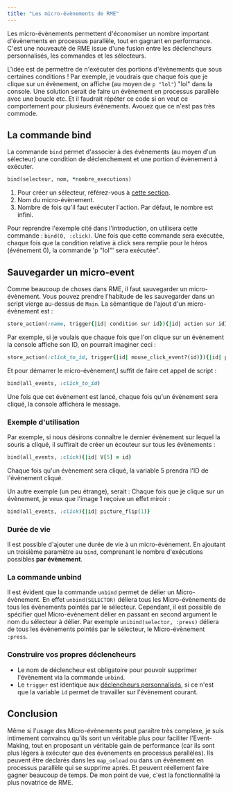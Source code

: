 ```yaml
---
title: "Les micro-évènements de RME"
---
```


Les micro-évènements permettent d'économiser un nombre important d'évènements en processus parallèle, tout en gagnant en performance. C'est une nouveauté de RME issue d'une fusion entre les déclencheurs personnalisés, les commandes et les sélecteurs.

L'idée est de permettre de n'exécuter des portions d'évènements que sous certaines conditions ! Par exemple, je voudrais que chaque fois que je clique sur un évènement, on affiche (au moyen de `p "lol"`) "lol" dans la console. Une solution serait de faire un évènement en processus parallèle avec une boucle etc. Et il faudrait répéter ce code si on veut ce comportement pour plusieurs évènements. Avouez que ce n'est pas très commode.

## La commande bind

La commande `bind` permet d'associer à des évènements (au moyen d'un sélecteur) une condition de déclenchement et une portion d'évènement à exécuter.

```ruby
bind(selecteur, nom, *nombre_executions)
```

1. Pour créer un sélecteur, référez-vous à [cette section]().
2. Nom du micro-évènement.
3. Nombre de fois qu'il faut exécuter l'action. Par défaut, le nombre est infini.

Pour reprendre l'exemple cité dans l'introduction, on utilisera cette commande : `bind(0, :click)`. Une fois que cette commande sera exécutée, chaque fois que la condition relative à click sera remplie pour le héros (événement 0), la commande 'p "lol"' sera exécutée".

## Sauvegarder un micro-event

Comme beaucoup de choses dans RME, il faut sauvegarder un micro-évènement. Vous pouvez prendre l'habitude de les sauvegarder dans un script vierge au-dessus de `Main`. La sémantique de l'ajout d'un micro-évènement est :

```ruby
store_action(:name, trigger{|id| condition sur id}){|id| action sur id}
```

Par exemple, si je voulais que chaque fois que l'on clique sur un évènement la console affiche son ID, on pourrait imaginer ceci :

```ruby
store_action(:click_to_id, trigger{|id| mouse_click_event?(id)}){|id| p "Oh, l'évènement #{id} a été cliqué !"}
```

Et pour démarrer le micro-évènement,l suffit de faire cet appel de script :

```ruby
bind(all_events, :click_to_id)
```

Une fois que cet évènement est lancé, chaque fois qu'un évènement sera cliqué, la console affichera le message.

### Exemple d'utilisation

Par exemple, si nous désirons connaître le dernier évènement sur lequel la souris a cliqué, il suffirait de créer un écouteur sur tous les évènements :

```ruby
bind(all_events, :click){|id| V[5] = id}
```

Chaque fois qu'un évènement sera cliqué, la variable 5 prendra l'ID de l'évènement cliqué.

Un autre exemple (un peu étrange), serait : Chaque fois que je clique sur un évènement, je veux que l'image 1 reçoive un effet miroir :

```ruby
bind(all_events, :click){|id| picture_flip(1)}
```

### Durée de vie

Il est possible d'ajouter une durée de vie à un micro-évènement. En ajoutant un troisième paramètre au `bind`, comprenant le nombre d'exécutions possibles **par évènement**.

### La commande unbind

Il est évident que la commande `unbind` permet de délier un Micro-évènement. En effet `unbind(SELECTOR)` déliera tous les Micro-évènements de tous les évènements pointés par le sélecteur. Cependant, il est possible de spécifier quel Micro-évènement délier en passant en second argument le nom du sélecteur à délier. Par exemple `unibind(selector, :press)` déliera de tous les évènements pointés par le sélecteur, le Micro-évènement `:press`.

### Construire vos propres déclencheurs

*    Le nom de déclencheur est obligatoire pour pouvoir supprimer l'évènement via la commande `unbind`.
*    Le `trigger` est identique aux [déclencheurs personnalisés](Déclencheurs-personnalisés), si ce n'est que la variable `id` permet de travailler sur l'évènement courant.

## Conclusion

Même si l'usage des Micro-évènements peut paraître très complexe, je suis intimement convaincu qu'ils sont un véritable plus pour faciliter l'Event-Making, tout en proposant un véritable gain de performance (car ils sont plus légers à exécuter que des évènements en processus parallèles).
Ils peuvent être déclarés dans les `map_onload` ou dans un évènement en processus parallèle qui se supprime après. Et peuvent réellement faire gagner beaucoup de temps.
De mon point de vue, c'est la fonctionnalité la plus novatrice de RME.